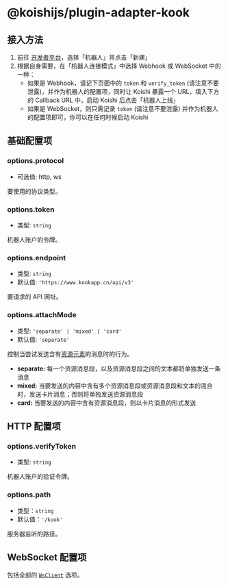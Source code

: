 # @koishijs/plugin-adapter-kook

## 接入方法

1. 前往 [开发者平台](https://developer.kookapp.cn/)，选择「机器人」并点击「新建」
2. 根据自身需要，在「机器人连接模式」中选择 Webhook 或 WebSocket 中的一种：
    - 如果是 Webhook，请记下页面中的 `token` 和 `verify_token` (请注意不要泄露)，并作为机器人的配置项，同时让 Koishi 暴露一个 URL，填入下方的 Callback URL 中，启动 Koishi 后点击「机器人上线」
    - 如果是 WebSocket，则只需记录 `token` (请注意不要泄露) 并作为机器人的配置项即可，你可以在任何时候启动 Koishi

## 基础配置项

### options.protocol

- 可选值: http, ws

要使用的协议类型。

### options.token

- 类型: `string`

机器人账户的令牌。

### options.endpoint

- 类型: `string`
- 默认值: `'https://www.kookapp.cn/api/v3'`

要请求的 API 网址。

### options.attachMode

- 类型: `'separate' | 'mixed' | 'card'`
- 默认值: `'separate'`

控制当尝试发送含有[资源元素](../../api/message/elements.md#资源元素)的消息时的行为。

- **separate:** 每一个资源消息段，以及资源消息段之间的文本都将单独发送一条消息
- **mixed:** 当要发送的内容中含有多个资源消息段或资源消息段和文本的混合时，发送卡片消息；否则将单独发送资源消息段
- **card:** 当要发送的内容中含有资源消息段，则以卡片消息的形式发送

## HTTP 配置项

### options.verifyToken

- 类型: `string`

机器人账户的验证令牌。

### options.path

- 类型：`string`
- 默认值：`'/kook'`

服务器监听的路径。

## WebSocket 配置项

包括全部的 [`WsClient`](../../api/core/adapter.md#类：adapter-wsclient) 选项。
